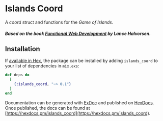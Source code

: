 # Islands Coord

A _coord_ struct and functions for the _Game of Islands_.

##### Based on the book [Functional Web Development](https://pragprog.com/book/lhelph/functional-web-development-with-elixir-otp-and-phoenix) by Lance Halvorsen.

## Installation

If [available in Hex](https://hex.pm/docs/publish), the package can be installed
by adding `islands_coord` to your list of dependencies in `mix.exs`:

```elixir
def deps do
  [
    {:islands_coord, "~> 0.1"}
  ]
end
```

Documentation can be generated with [ExDoc](https://github.com/elixir-lang/ex_doc)
and published on [HexDocs](https://hexdocs.pm). Once published, the docs can
be found at [https://hexdocs.pm/islands_coord](https://hexdocs.pm/islands_coord).
